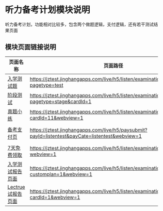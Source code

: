 <!-- 模块大标题 -->
# 听力备考计划模块说明
<!-- 模块说明 -->
听力备考计划，功能相对比较多，包含两个做题逻辑，支付逻辑，还有若干测试结果页面

<!--项目功能模块说明-->
## 模块页面链接说明
| 页面名称 | 页面路径 | 传参说明 | 支持平台 |
|--------|---------|---------|---------|
|[入学测试题](./pages/test.md) | https://jztest.jinghangapps.com/live/h5/listen/examination/test?pagetype=test | pagetype=test | webview | 
|[阶段测试](./pages/test.md) | https://jztest.jinghangapps.com/live/h5/listen/examination/test?pagetype=stage&cardId=1 | pagetype=stage<br/>cardId = 1 | webview | 
|[真题小练](./pages/zhen.md) | https://jztest.jinghangapps.com/live/h5/listen/examination/zhenPractice?cardId=11&webview=1 | webview=1 | webview、h5 | 
|[备考支付页](../pay) | https://jztest.jinghangapps.com/live/h5/paysubmit?payId=listentest&payCate=listentest&webview=1 | webview=1<br/>payId=listentest<br/>payCate=listentest | webview、h5 | 
|[7天免费领取](./pages/other.md) | https://jztest.jinghangapps.com/live/h5/listen/examination/freeGet?webview=1 | webview=1 | webview、h5 |
|[入学测试报告页面](./pages/other.md) | https://jztest.jinghangapps.com/live/h5/listen/examination/report?customplan=1&webview=1 | webview=1<br/>customplan=1 | webview、h5 | 
|[Lectrue试报告页面](./pages/other.md) | https://jztest.jinghangapps.com/live/h5/listen/examination/lecturePort?cardId=1&webview=1 | webview=1<br/>cardId=1 | webview、h5 | 

